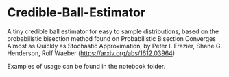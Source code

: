 # Credible-Ball-Estimator
A tiny credible ball estimator for easy to sample distributions, based on the probabilistic bisection method found on Probabilistic Bisection Converges Almost as Quickly as Stochastic Approximation, by Peter I. Frazier, Shane G. Henderson, Rolf Waeber (https://arxiv.org/abs/1612.03964)

Examples of usage can be found in the notebook folder.
